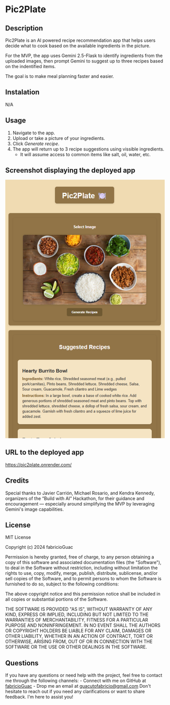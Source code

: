 # Pic2Plate

## Description 

Pic2Plate is an AI powered recipe recommendation app that helps users decide what to cook based on the available ingredients in the picture.

For the MVP, the app uses Gemini 2.5-Flask to identify ingredients from the uploaded images, then prompt Gemini to suggest up to three recipes based on the indentified items.

The goal is to make meal planning faster and easier.

## Instalation

N/A

## Usage

1. Navigate to the app.
2. Upload or take a picture of your ingredients.
3. Click *Generate recipe*.
4. The app will return up to 3 recipe suggestions using vissible ingredients.
    * It will assume access to common items like salt, oil, water, etc.

## Screenshot displaying the deployed app

![mexican food recomendations](./client/public/Screenshot%202025-06-28%20230155.png)

## URL to the deployed app

https://pic2plate.onrender.com/

## Credits

Special thanks to Javier Carrión, Michael Rosario, and Kendra Kennedy, organizers of the “Build with AI” Hackathon, for their guidance and encouragement — especially around simplifying the MVP by leveraging Gemini's image capabilities.


## License

MIT License

Copyright (c) 2024 fabricioGuac

Permission is hereby granted, free of charge, to any person obtaining a copy
of this software and associated documentation files (the "Software"), to deal
in the Software without restriction, including without limitation the rights
to use, copy, modify, merge, publish, distribute, sublicense, and/or sell
copies of the Software, and to permit persons to whom the Software is
furnished to do so, subject to the following conditions:

The above copyright notice and this permission notice shall be included in all
copies or substantial portions of the Software.

THE SOFTWARE IS PROVIDED "AS IS", WITHOUT WARRANTY OF ANY KIND, EXPRESS OR
IMPLIED, INCLUDING BUT NOT LIMITED TO THE WARRANTIES OF MERCHANTABILITY,
FITNESS FOR A PARTICULAR PURPOSE AND NONINFRINGEMENT. IN NO EVENT SHALL THE
AUTHORS OR COPYRIGHT HOLDERS BE LIABLE FOR ANY CLAIM, DAMAGES OR OTHER
LIABILITY, WHETHER IN AN ACTION OF CONTRACT, TORT OR OTHERWISE, ARISING FROM,
OUT OF OR IN CONNECTION WITH THE SOFTWARE OR THE USE OR OTHER DEALINGS IN THE
SOFTWARE.

## Questions

If you have any questions or need help with the project, feel free to contact me through the following channels: - Connect with me on GitHub at [fabricioGuac](https://github.com/fabricioGuac)  - Drop me an email at [guacutofabricio@gmail.com](https://github.com/guacutofabricio@gmail.com)   Don't hesitate to reach out if you need any clarifications or want to share feedback. I'm here to assist you!